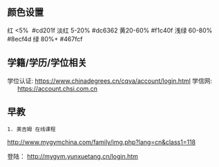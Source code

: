 ## 颜色设置
红 <5%  #cd201f
淡红 5-20% #dc6362
黄20-60% #f1c40f
浅绿 60-80% #8ecf4d
绿 80%+ #467fcf


## 学籍/学历/学位相关

学位认证: https://www.chinadegrees.cn/cqva/account/login.html
学信网:       https://account.chsi.com.cn


## 早教

    1. 美吉姆 在线课程


http://www.mygymchina.com/family/img.php?lang=cn&class1=118

登陆： http://mygym.yunxuetang.cn/login.htm 
